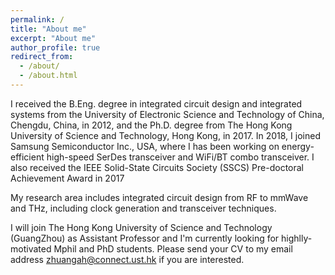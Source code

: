 ```yaml
---
permalink: /
title: "About me"
excerpt: "About me"
author_profile: true
redirect_from: 
  - /about/
  - /about.html
---
```


I received the B.Eng. degree in integrated circuit design and integrated systems from the University of Electronic Science and Technology of China, Chengdu, China, in 2012, and the Ph.D. degree from The Hong Kong University of Science and Technology, Hong Kong, in 2017. 
In 2018, I joined Samsung Semiconductor Inc., USA, where I has been working on energy-efficient high-speed SerDes transceiver and WiFi/BT combo transceiver. I also received the IEEE Solid-State Circuits Society (SSCS) Pre-doctoral Achievement Award in 2017

My research area includes integrated circuit design from RF to mmWave and THz, including clock generation and transceiver techniques. 

I will join The Hong Kong University of Science and Technology (GuangZhou) as Assistant Professor and I'm currently looking for highlly-motivated Mphil and PhD students.
Please send your CV to my email address zhuangah@connect.ust.hk if you are interested.
